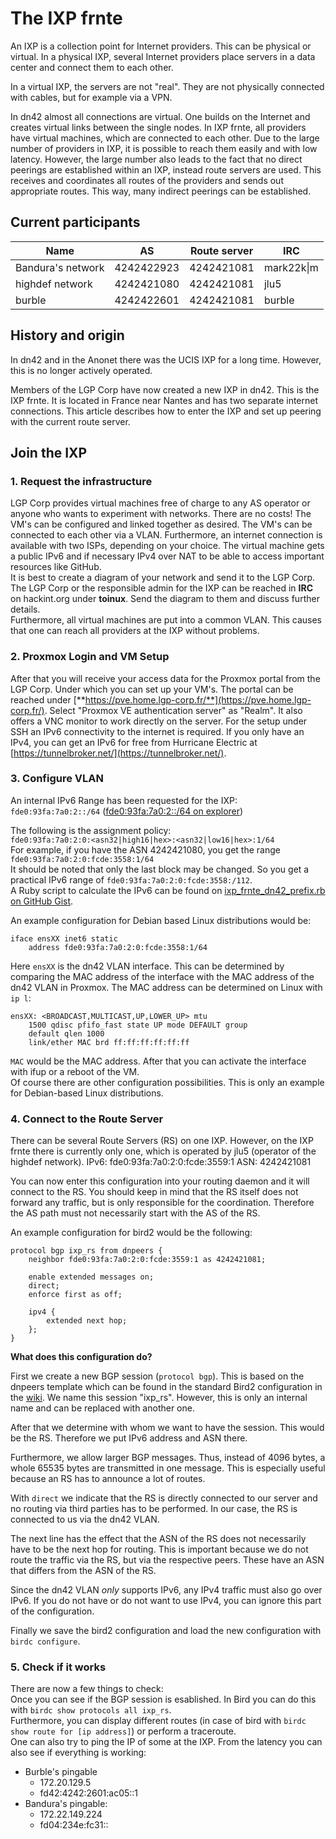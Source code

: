 The IXP frnte
=============

An IXP is a collection point for Internet providers. This can be physical or virtual. In a physical IXP, several Internet providers place servers in a data center and connect them to each other.

In a virtual IXP, the servers are not "real". They are not physically connected with cables, but for example via a VPN.

In dn42 almost all connections are virtual. One builds on the Internet and creates virtual links between the single nodes. In IXP frnte, all providers have virtual machines, which are connected to each other. Due to the large number of providers in IXP, it is possible to reach them easily and with low latency. However, the large number also leads to the fact that no direct peerings are established within an IXP, instead route servers are used. This receives and coordinates all routes of the providers and sends out appropriate routes. This way, many indirect peerings can be established.

Current participants
--------------------
| Name | AS  | Route server | IRC |
| --- | --- | --- | --- |
| Bandura's network | 4242422923 | 4242421081 | mark22k\|m |
| highdef network | 4242421080 | 4242421081 | jlu5 |
| burble |  4242422601  | 4242421081 | burble |

History and origin
------------------

In dn42 and in the Anonet there was the UCIS IXP for a long time. However, this is no longer actively operated.

Members of the LGP Corp have now created a new IXP in dn42. This is the IXP frnte. It is located in France near Nantes and has two separate internet connections. This article describes how to enter the IXP and set up peering with the current route server.

Join the IXP
------------

### 1\. Request the infrastructure

LGP Corp provides virtual machines free of charge to any AS operator or anyone who wants to experiment with networks. There are no costs! The VM's can be configured and linked together as desired. The VM's can be connected to each other via a VLAN. Furthermore, an internet connection is available with two ISPs, depending on your choice. The virtual machine gets a public IPv6 and if necessary IPv4 over NAT to be able to access important resources like GitHub.  
It is best to create a diagram of your network and send it to the LGP Corp.  
The LGP Corp or the responsible admin for the IXP can be reached in **IRC** on hackint.org under **toinux**. Send the diagram to them and discuss further details.  
Furthermore, all virtual machines are put into a common VLAN. This causes that one can reach all providers at the IXP without problems.

### 2\. Proxmox Login and VM Setup

After that you will receive your access data for the Proxmox portal from the LGP Corp. Under which you can set up your VM's. The portal can be reached under [**https://pve.home.lgp-corp.fr/**](https://pve.home.lgp-corp.fr/). Select "Proxmox VE authentication server" as "Realm". It also offers a VNC monitor to work directly on the server. For the setup under SSH an IPv6 connectivity to the internet is required. If you only have an IPv4, you can get an IPv6 for free from Hurricane Electric at [https://tunnelbroker.net/](https://tunnelbroker.net/).

### 3\. Configure VLAN

An internal IPv6 Range has been requested for the IXP: `fde0:93fa:7a0:2::/64` ([fde0:93fa:7a0:2::/64 on explorer](https://explorer.dn42.dev/#/inet6num/fde0:93fa:7a0:2::_64))

The following is the assignment policy:  
`fde0:93fa:7a0:2:0:<asn32|high16|hex>:<asn32|low16|hex>:1/64`  
For example, if you have the ASN 4242421080, you get the range `fde0:93fa:7a0:2:0:fcde:3558:1/64`  
It should be noted that only the last block may be changed. So you get a practical IPv6 range of `fde0:93fa:7a0:2:0:fcde:3558:/112`.  
A Ruby script to calculate the IPv6 can be found on [ixp\_frnte\_dn42\_prefix.rb on GitHub Gist](https://gist.github.com/marek22k/494cf9c4d269867f23f2c3577e1780ef).

An example configuration for Debian based Linux distributions would be:  

    iface ensXX inet6 static
        address fde0:93fa:7a0:2:0:fcde:3558:1/64

Here `ensXX` is the dn42 VLAN interface. This can be determined by comparing the MAC address of the interface with the MAC address of the dn42 VLAN in Proxmox. The MAC address can be determined on Linux with `ip l`:

    ensXX: <BROADCAST,MULTICAST,UP,LOWER_UP> mtu
        1500 qdisc pfifo_fast state UP mode DEFAULT group
        default qlen 1000
        link/ether MAC brd ff:ff:ff:ff:ff:ff

`MAC` would be the MAC address. After that you can activate the interface with ifup or a reboot of the VM.  
Of course there are other configuration possibilities. This is only an example for Debian-based Linux distributions.

### 4\. Connect to the Route Server

There can be several Route Servers (RS) on one IXP. However, on the IXP frnte there is currently only one, which is operated by jlu5 (operator of the highdef network).
IPv6: fde0:93fa:7a0:2:0:fcde:3559:1
ASN: 4242421081

You can now enter this configuration into your routing daemon and it will connect to the RS. You should keep in mind that the RS itself does not forward any traffic, but is only responsible for the coordination. Therefore the AS path must not necessarily start with the AS of the RS.

An example configuration for bird2 would be the following:

    protocol bgp ixp_rs from dnpeers {
        neighbor fde0:93fa:7a0:2:0:fcde:3559:1 as 4242421081;
    
        enable extended messages on;
    	direct;
    	enforce first as off;
    
    	ipv4 {
    	    extended next hop;
    	};
    }

**What does this configuration do?**

First we create a new BGP session (`protocol bgp`). This is based on the dnpeers template which can be found in the standard Bird2 configuration in the [wiki](https://dn42.eu/howto/Bird2). We name this session "ixp\_rs". However, this is only an internal name and can be replaced with another one.

After that we determine with whom we want to have the session. This would be the RS. Therefore we put IPv6 address and ASN there.

Furthermore, we allow larger BGP messages. Thus, instead of 4096 bytes, a whole 65535 bytes are transmitted in one message. This is especially useful because an RS has to announce a lot of routes.

With `direct` we indicate that the RS is directly connected to our server and no routing via third parties has to be performed. In our case, the RS is connected to us via the dn42 VLAN.

The next line has the effect that the ASN of the RS does not necessarily have to be the next hop for routing. This is important because we do not route the traffic via the RS, but via the respective peers. These have an ASN that differs from the ASN of the RS.

Since the dn42 VLAN _only_ supports IPv6, any IPv4 traffic must also go over IPv6. If you do not have or do not want to use IPv4, you can ignore this part of the configuration.

Finally we save the bird2 configuration and load the new configuration with `birdc configure`.

### 5\. Check if it works

There are now a few things to check:  
Once you can see if the BGP session is esablished. In Bird you can do this with `birdc show protocols all ixp_rs`.  
Furthermore, you can display different routes (in case of bird with `birdc show route for [ip address]`) or perform a traceroute.  
One can also try to ping the IP of some at the IXP. From the latency you can also see if everything is working:  

*   Burble's pingable
    *   172.20.129.5
    *   fd42:4242:2601:ac05::1
*   Bandura's pingable:
    *   172.22.149.224
    *   fd04:234e:fc31::
